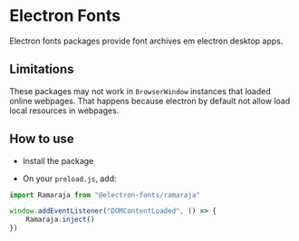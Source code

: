 # Electron Fonts

Electron fonts packages provide font archives em electron desktop apps.

## Limitations

These packages may not work in `BrowserWindow` instances that loaded online webpages. That happens because electron by default not allow load local resources in webpages.

## How to use

* Install the package

* On your `preload.js`, add:

```ts
import Ramaraja from "@electron-fonts/ramaraja"

window.addEventListener("DOMContentLoaded", () => {
    Ramaraja.inject()
})
```